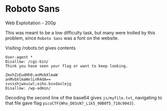# Roboto Sans
Web Exploitation - 200p

This was meant to be a low difficulty task, but many were trolled by this problem, since `Roboto Sans` was a font on the website. 

Visiting /robots.txt gives contents
```
User-agent *
Disallow: /cgi-bin/
Think you have seen your flag or want to keep looking.

ZmxhZzEudHh0;anMvbXlmaW
anMvbXlmaWxlLnR4dA==
svssshjweuiwl;oiho.bsvdaslejg
Disallow: /wp-admin/
```
Decoding the second line of the base64 gives `js/myfile.txt`, navigating to that file gave flag `picoCTF{Who_D03sN7_L1k5_90B0T5_718c9043}`.
